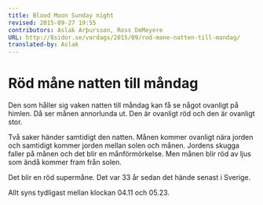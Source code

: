 ```yaml
---
title: Blood Moon Sunday night
revised: 2015-09-27 19:55  
contributors: Aslak Arþursson, Ross DeMeyere
URL: http://8sidor.se/vardags/2015/09/rod-mane-natten-till-mandag/
translated-by: Aslak
---
```


Röd måne natten till måndag
=================

Den som håller sig vaken natten till måndag kan få se något ovanligt på himlen.
Då ser månen annorlunda ut.
Den är ovanligt röd och den är ovanligt stor.

<!-- 
Blood moon Sunday night
=================
Sunday night will give those who stay awake something uncommon to see in the sky.
The moon will look strange/peculiar then.
It is (will be) unusually red and unusually large.
  -->

Två saker händer samtidigt den natten.
Månen kommer ovanligt nära jorden och samtidigt kommer jorden mellan solen och månen.
Jordens skugga faller på månen och det blir en månförmörkelse.
Men månen blir röd av ljus som ändå kommer fram från solen.

<!-- 
Two things happen simultaneously that night.
The moon will be unusually close to the earth and at the same time the earth comes between the sun and the moon.
The earths shadow will fall on the moon and it will become a lunar eclipse.
But the moon will become red from light that still comes from the sun.
  -->

Det blir en röd supermåne.
Det var 33 år sedan det hände senast i Sverige.

<!-- 
It will be a red super mooon.
It was 33 years ago when that happened last in Sweden.
  -->

Allt syns tydligast mellan klockan 04.11 och 05.23.

<!-- 
It is easiest to see between 04:11 and 05:23. (Stockholm time // 21:11 and 22:23 CDT)
  -->

